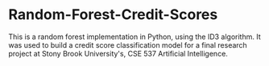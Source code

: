 # Random-Forest-Credit-Scores
This is a random forest implementation in Python, using the ID3 algorithm. It was used to build a credit score classification model for a final research project at Stony Brook University's, CSE 537 Artificial Intelligence.
